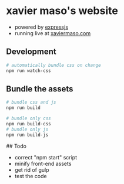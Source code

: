 # xavier maso's website

  * powered by [expressjs](http://expressjs.com/)
  * running live at [xaviermaso.com](http://xaviermaso.com/)

## Development
```bash
# automatically bundle css on change
npm run watch-css
```

## Bundle the assets

```bash
# bundle css and js
npm run build

# bundle only css
npm run build-css
# bundle only js
npm run build-js
```

## Todo

  * correct "npm start" script
  * minify front-end assets
  * get rid of gulp
  * test the code
